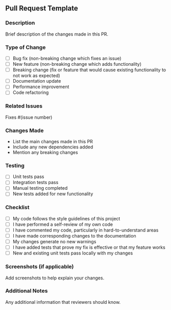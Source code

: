 ## Pull Request Template

### Description
Brief description of the changes made in this PR.

### Type of Change
- [ ] Bug fix (non-breaking change which fixes an issue)
- [ ] New feature (non-breaking change which adds functionality)
- [ ] Breaking change (fix or feature that would cause existing functionality to not work as expected)
- [ ] Documentation update
- [ ] Performance improvement
- [ ] Code refactoring

### Related Issues
Fixes #(issue number)

### Changes Made
- List the main changes made in this PR
- Include any new dependencies added
- Mention any breaking changes

### Testing
- [ ] Unit tests pass
- [ ] Integration tests pass
- [ ] Manual testing completed
- [ ] New tests added for new functionality

### Checklist
- [ ] My code follows the style guidelines of this project
- [ ] I have performed a self-review of my own code
- [ ] I have commented my code, particularly in hard-to-understand areas
- [ ] I have made corresponding changes to the documentation
- [ ] My changes generate no new warnings
- [ ] I have added tests that prove my fix is effective or that my feature works
- [ ] New and existing unit tests pass locally with my changes

### Screenshots (if applicable)
Add screenshots to help explain your changes.

### Additional Notes
Any additional information that reviewers should know.

